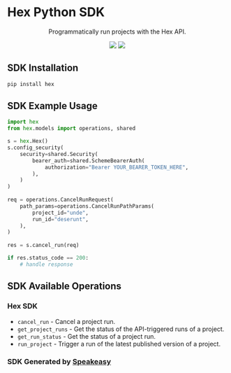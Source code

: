 # Hex Python SDK

<div align="center">
   <p>Programmatically run projects with the Hex API.</p>
   <img src="https://img.shields.io/github/actions/workflow/status/speakeasy-sdks/hex-python-sdk/speakeasy_sdk_generation.yml?style=for-the-badge" />
   <a href="https://learn.hex.tech/docs/develop-logic/hex-api/overview"><img src="https://img.shields.io/static/v1?label=Docs&message=API Ref&color=F5C0C0&style=for-the-badge" /></a>
</div>

<!-- Start SDK Installation -->
## SDK Installation

```bash
pip install hex
```
<!-- End SDK Installation -->

## SDK Example Usage
<!-- Start SDK Example Usage -->
```python
import hex
from hex.models import operations, shared

s = hex.Hex()
s.config_security(
    security=shared.Security(
        bearer_auth=shared.SchemeBearerAuth(
            authorization="Bearer YOUR_BEARER_TOKEN_HERE",
        ),
    )
)
   
req = operations.CancelRunRequest(
    path_params=operations.CancelRunPathParams(
        project_id="unde",
        run_id="deserunt",
    ),
)
    
res = s.cancel_run(req)

if res.status_code == 200:
    # handle response
```
<!-- End SDK Example Usage -->

<!-- Start SDK Available Operations -->
## SDK Available Operations

### Hex SDK

* `cancel_run` - Cancel a project run.
* `get_project_runs` - Get the status of the API-triggered runs of a project.
* `get_run_status` - Get the status of a project run.
* `run_project` - Trigger a run of the latest published version of a project.
<!-- End SDK Available Operations -->

### SDK Generated by [Speakeasy](https://docs.speakeasyapi.dev/docs/using-speakeasy/client-sdks)
